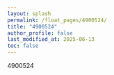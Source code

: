 ```yaml
---
layout: splash
permalink: /float_pages/4900524/
title: "4900524"
author_profile: false
last_modified_at: 2025-06-13
toc: false
---
```

 
4900524
